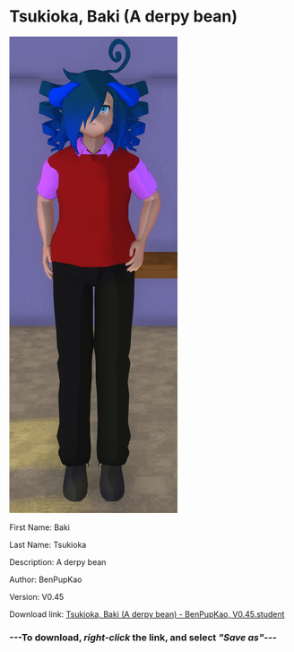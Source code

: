 # Tsukioka, Baki (A derpy bean)

<img src = "https://raw.githubusercontent.com/Arbiter1223/Daigaku-Gurashi-Custom-Students/master/Students/Files/Tsukioka%2C%20Baki%20(A%20derpy%20bean).png">

First Name: Baki

Last Name: Tsukioka

Description: A derpy bean

Author: BenPupKao

Version: V0.45

Download link: <a href="https://raw.githubusercontent.com/Arbiter1223/Daigaku-Gurashi-Custom-Students/master/Students/Files/Tsukioka%2C%20Baki%20(A%20derpy%20bean)%20-%20BenPupKao%2C%20V0.45.student">Tsukioka, Baki (A derpy bean) - BenPupKao, V0.45.student</a>

### ---**To download, _right-click_ the link, and select _"Save as"_**---
